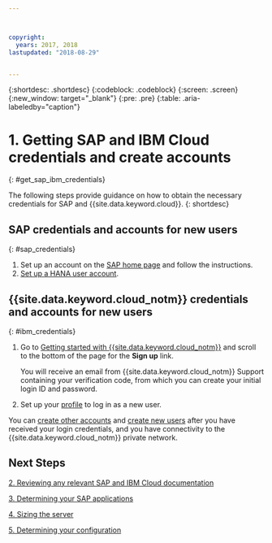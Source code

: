 ```yaml
---



copyright:
  years: 2017, 2018
lastupdated: "2018-08-29"


---
```


{:shortdesc: .shortdesc}
{:codeblock: .codeblock}
{:screen: .screen}
{:new_window: target="_blank"}
{:pre: .pre}
{:table: .aria-labeledby="caption"}


# 1. Getting SAP and IBM Cloud credentials and create accounts
{: #get_sap_ibm_credentials}

The following steps provide guidance on how to obtain the necessary credentials for SAP and {{site.data.keyword.cloud}}.
{: shortdesc}

## SAP credentials and accounts for new users
{: #sap_credentials}

1. Set up an account on the [SAP home page](https://www.sap.com/) and follow the instructions.
2. [Set up a HANA user account](https://www.sap.com/developer/tutorials/hcpps-hana-create-user.html).

## {{site.data.keyword.cloud_notm}} credentials and accounts for new users
{: #ibm_credentials}

1. Go to [Getting started with {{site.data.keyword.cloud_notm}}](https://www.ibm.com/cloud/get-started) and scroll to the bottom of the page for the **Sign up** link.

   You will receive an email from {{site.data.keyword.cloud_notm}} Support containing your verification code, from which you can create your initial login ID and password.
   
2. Set up your [profile](https://console.bluemix.net/docs/admin/profile.html#usersettings) to log in as a new user.

You can [create other accounts](https://console.bluemix.net/docs/customer-portal/getting-started.html#getting-started) and [create new users](https://console.bluemix.net/docs/customer-portal/getting-started.html#users-permissions) after you have received your login credentials, and you have connectivity to the {{site.data.keyword.cloud_notm}} private network. 

## Next Steps

  [2. Reviewing any relevant SAP and IBM Cloud documentation](/docs/infrastructure/sap-hana/hana-review-doc.html)
  
  [3. Determining your SAP applications](/docs/infrastructure/sap-hana/hana-determine-apps.html)
  
  [4. Sizing the server](/docs/infrastructure/sap-hana/hana-size-server.html)
  
  [5. Determining your configuration](/docs/infrastructure/sap-hana/hana-determine-configuration.html)
